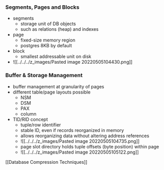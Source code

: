 ### Segments, Pages and Blocks
+ segments
	+ storage unit of DB objects
	+ such as relations (heap) and indexes
+ page
	+ fixed-size memory region
	+ postgres 8KB by default
+ block
	+ smallest addressable unit on disk
+ ![[../../../z_images/Pasted image 20220505104430.png]]

### Buffer & Storage Management
+ buffer management at granularity of pages
+ different table/page layouts possible
	+ NSM
	+ DSM
	+ PAX
	+ column
+ TID/RID concept
	+ tuple/row identifier
	+ stable ID, even if records reorganized in memory
	+ allows reorganizing data without altering address references
	+ ![[../../../z_images/Pasted image 20220505104735.png]]
	+ page slot directory holds tuple offsets (byte position) within page
	+ ![[../../../z_images/Pasted image 20220505105122.png]]

[[Database Compression Techniques]]